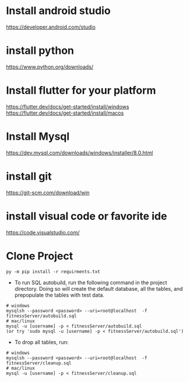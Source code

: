 # Install android studio
https://developer.android.com/studio

# install python 
https://www.python.org/downloads/

# Install flutter for your platform  
https://flutter.dev/docs/get-started/install/windows
https://flutter.dev/docs/get-started/install/macos

# Install Mysql
https://dev.mysql.com/downloads/windows/installer/8.0.html

# install git 
https://git-scm.com/download/win

# install visual code or favorite ide
https://code.visualstudio.com/

# Clone Project
```
py -m pip install -r requirments.txt
```
- To run SQL autobuild, run the following command in the project directory. Doing so will create the default database, all the tables, and prepopulate the tables with test data.
```
# windows
mysqlsh --password <password> --uri=root@localhost  -f fitnessServer/autobuild.sql
# mac/linux
mysql -u [username] -p < fitnessServer/autobuild.sql
(or try 'sudo mysql -u [username] -p < fitnessServer/autobuild.sql')
```
- To drop all tables, run:
```
# windows 
mysqlsh --password <password> --uri=root@localhost  -f fitnessServer/cleanup.sql
# mac/linux 
mysql -u [username] -p < fitnessServer/cleanup.sql
```
